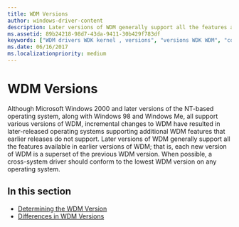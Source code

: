```yaml
---
title: WDM Versions
author: windows-driver-content
description: Later versions of WDM generally support all the features available in earlier versions of WDM; that is, each new version of WDM is a superset of the previous WDM version.
ms.assetid: 89b24218-98d7-43da-9411-30b429f783df
keywords: ["WDM drivers WDK kernel , versions", "versions WDK WDM", "compatibility WDK WDM", "cross-system compatibility WDK WDM"]
ms.date: 06/16/2017
ms.localizationpriority: medium
---
```


# WDM Versions


Although Microsoft Windows 2000 and later versions of the NT-based operating system, along with Windows 98 and Windows Me, all support various versions of WDM, incremental changes to WDM have resulted in later-released operating systems supporting additional WDM features that earlier releases do not support. Later versions of WDM generally support all the features available in earlier versions of WDM; that is, each new version of WDM is a superset of the previous WDM version. When possible, a cross-system driver should conform to the lowest WDM version on any operating system.

## In this section


-   [Determining the WDM Version](determining-the-wdm-version.md)
-   [Differences in WDM Versions](differences-in-wdm-versions.md)

 

 




